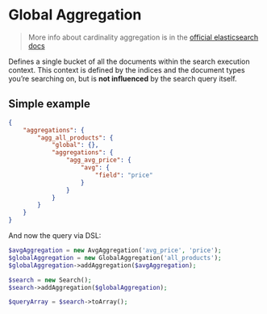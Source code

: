 # Global Aggregation

> More info about cardinality aggregation is in the [official elasticsearch docs][1]

Defines a single bucket of all the documents within the search execution
context. This context is defined by the indices and the document types
you’re searching on, but is **not influenced** by the search query itself.

## Simple example

```JSON
{
    "aggregations": {
        "agg_all_products": {
            "global": {},
            "aggregations": {
                "agg_avg_price": {
                    "avg": {
                        "field": "price"
                    }
                }
            }
        }
    }
}
```

And now the query via DSL:

```php
$avgAggregation = new AvgAggregation('avg_price', 'price');
$globalAggregation = new GlobalAggregation('all_products');
$globalAggregation->addAggregation($avgAggregation);

$search = new Search();
$search->addAggregation($globalAggregation);

$queryArray = $search->toArray();
```

[1]: https://www.elastic.co/guide/en/elasticsearch/reference/current/search-aggregations-bucket-global-aggregation.html
